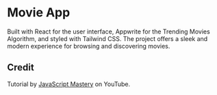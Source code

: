 # Movie App

Built with React for the user interface, Appwrite for the Trending Movies Algorithm, and styled with Tailwind CSS. The project offers a sleek and modern experience for browsing and discovering movies.

## Credit

Tutorial by [JavaScript Mastery](https://www.youtube.com/@javascriptmastery) on YouTube.
